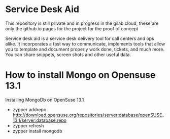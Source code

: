 Service Desk Aid
==============
This repository is still private and in progress in the gilab cloud, these are only the github.io pages for the project for the proof of concept


Service desk aid is a service desk delivery tool for call centers and ops alike. It incorporates a fast way to communicate, implements tools that allow you to template and document properly work done, tickets, and much more. You can share snippets, screen shots and other useful data.

How to install Mongo on Opensuse 13.1
===============

Installing MongoDb on OpenSuse 13.1
*   zypper addrepo http://download.opensuse.org/repositories/server:database/openSUSE_13.1/server:database.repo
*    zypper refresh
*    zypper install mongodb  
